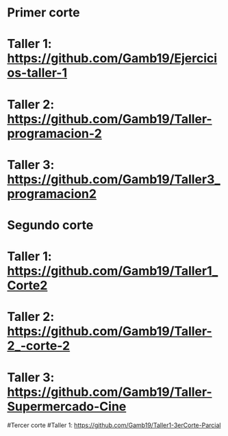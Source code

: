 # Primer corte
# Taller 1: https://github.com/Gamb19/Ejercicios-taller-1
# Taller 2: https://github.com/Gamb19/Taller-programacion-2
# Taller 3: https://github.com/Gamb19/Taller3_programacion2
# Segundo corte

# Taller 1: https://github.com/Gamb19/Taller1_Corte2
# Taller 2: https://github.com/Gamb19/Taller-2_-corte-2
# Taller 3: https://github.com/Gamb19/Taller-Supermercado-Cine

#Tercer corte
#Taller 1: https://github.com/Gamb19/Taller1-3erCorte-Parcial
